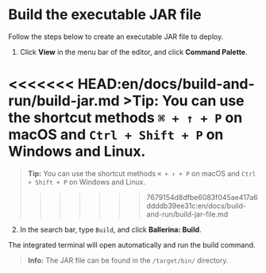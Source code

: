 # Build the executable JAR file

Follow the steps below to create an executable JAR file to deploy. 
  
1. Click **View** in the menu bar of the editor, and click **Command Palette**.

<<<<<<< HEAD:en/docs/build-and-run/build-jar.md
    >**Tip:** You can use the shortcut methods `⌘ + ↑ + P` on macOS and `Ctrl + Shift + P` on Windows and Linux.
=======
  >**Tip:** You can use the shortcut methods `⌘ + ↑ + P` on macOS and `Ctrl + Shift + P` on Windows and Linux.
>>>>>>> 7679154d8dfbe6083f045ae417a6ddddb39ee31c:en/docs/build-and-run/build-jar-file.md

2. In the search bar, type `Build`, and click **Ballerina: Build**.

The integrated terminal will open automatically and run the build command.

>**Info:** The JAR file can be found in the `/target/bin/` directory.
